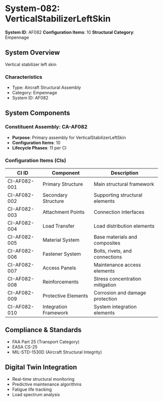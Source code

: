 # System-082: VerticalStabilizerLeftSkin

**System ID**: AF082
**Configuration Items**: 10
**Structural Category**: Empennage

## System Overview

Vertical stabilizer left skin

### Characteristics
- Type: Aircraft Structural Assembly
- Category: Empennage
- System ID: AF082

## System Components

### Constituent Assembly: CA-AF082
- **Purpose**: Primary assembly for VerticalStabilizerLeftSkin
- **Configuration Items**: 10
- **Lifecycle Phases**: 11 per CI

### Configuration Items (CIs)

| CI ID | Component | Description |
|-------|-----------|-------------|
| CI-AF082-001 | Primary Structure | Main structural framework |
| CI-AF082-002 | Secondary Structure | Supporting structural elements |
| CI-AF082-003 | Attachment Points | Connection interfaces |
| CI-AF082-004 | Load Transfer | Load distribution elements |
| CI-AF082-005 | Material System | Base materials and composites |
| CI-AF082-006 | Fastener System | Bolts, rivets, and connections |
| CI-AF082-007 | Access Panels | Maintenance access elements |
| CI-AF082-008 | Reinforcements | Stress concentration mitigation |
| CI-AF082-009 | Protective Elements | Corrosion and damage protection |
| CI-AF082-010 | Integration Framework | System integration elements |

## Compliance & Standards
- FAA Part 25 (Transport Category)
- EASA CS-25
- MIL-STD-1530D (Aircraft Structural Integrity)

## Digital Twin Integration
- Real-time structural monitoring
- Predictive maintenance algorithms
- Fatigue life tracking
- Load spectrum analysis
